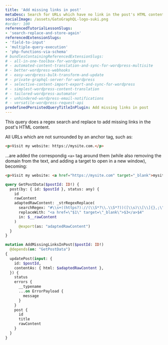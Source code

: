 ```yaml
---
title: 'Add missing links in post'
metaDesc: Search for URLs which have no link in the post's HTML content and add a link around them
socialImage: /assets/GatoGraphQL-logo-suki.png
#order: 100
referencedTutorialLessonSlugs:
- 'search-replace-and-store-again'
referencedExtensionSlugs:
- 'field-to-input'
- 'multiple-query-execution'
- 'php-functions-via-schema'
# bundlesContainingReferencedExtensionSlugs:
# - all-in-one-toolbox-for-wordpress
# - automated-content-translation-and-sync-for-wordpress-multisite
# - better-wordpress-webhooks
# - easy-wordpress-bulk-transform-and-update
# - private-graphql-server-for-wordpress
# - selective-content-import-export-and-sync-for-wordpress
# - simplest-wordpress-content-translation
# - tailored-wordpress-automator
# - unhindered-wordpress-email-notifications
# - versatile-wordpress-request-api
predefinedPersistedQueryTitleInPlugin: Add missing links in post
---
```


This query does a regex search and replace to add missing links in the post's HTML content.

All URLs which are not surrounded by an anchor tag, such as:

```html
<p>Visit my website: https://mysite.com.</p>
```

...are added the correspondig `<a>` tag around them (while also removing the domain from the text, and adding a target to open in a new window), becoming:

```html
<p>Visit my website: <a href="https://mysite.com" target="_blank">mysite.com</a>.</p>
```

```graphql
query GetPostData($postId: ID!) {
  post(by: { id: $postId }, status: any) {
    id
    rawContent
    adaptedRawContent: _strRegexReplace(
      searchRegex: "#\\s+((https?)://(\\S*?\\.\\S*?))([\\s)\\[\\]{},;\"\\':<]|\\.\\s|$)#i"
      replaceWith: "<a href=\"$1\" target=\"_blank\">$3</a>$4"
      in: $__rawContent
    )
      @export(as: "adaptedRawContent")
  }
}

mutation AddMissingLinksInPost($postId: ID!)
  @depends(on: "GetPostData")
{
  updatePost(input: {
    id: $postId,
    contentAs: { html: $adaptedRawContent },
  }) {
    status
    errors {
      __typename
      ...on ErrorPayload {
        message
      }
    }
    post {
      id
      title
      rawContent
    }
  }
}
```
